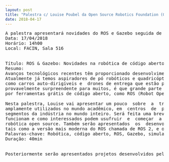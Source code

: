 ```yaml
---
layout: post
title: "Palestra c/ Louise Poubel da Open Source Robotics Foundation (OSRF) - Mantenedora do ROS e Gazebo"
date: 2018-04-17
---
```



<pre>
A palestra apresentará novidades do ROS e Gazebo seguida de Q&A e ocorrerá no período da tarde.
Data: 17/04/2018
Horário: 14h00
Local: FACIN, Sala 516


Título: ROS & Gazebo: Novidades na robótica de código aberto
Resumo:  
Avanços tecnológicos recentes têm proporcionado desenvolvimentos emocionantes na área da robótica. 
Atualmente já temos aspiradores de pó robóticos e quadricópteros de brinquedo; além de tecnologias 
como carros auto-dirigíveis e  drones de entrega que estão por vir em um futuro próximo.  Um dado, 
provavelmente surpreendente para muitos, é que grande parte dessa revolução esteja sendo facilitada
por ferramentas grátis de código aberto, como ROS (Robot Operating System) e o simulador Gazebo.

Nesta palestra, Louise vai apresentar um pouco  sobre  a  trajetória  do ROS  e  do Gazebo, que são 
amplamente utilizados no mundo acadêmico, em  centros  de  pesquisa   e  cada vez mais em  diversos 
segmentos da indústria no mundo inteiro. Será feita uma breve introdução sobre como estas ferramentas 
funcionam e como interessados podem usufruir  e  começar  a  fazer parte dessa comunidade global de
robótica open source. Também serão apresentados  os  desenvolvimentos  mais recentes da Open Robotics, 
tais como a versão mais moderna do ROS chamada de ROS 2, e o futuro da simulação no Gazebo.
Palavras-chave: Robótica, código aberto, ROS, Gazebo, simulação
Duração: 40min


Posteriormente serão apresentados projetos desenvolvidos pelas equipes do MIR/LSA.
</pre>
